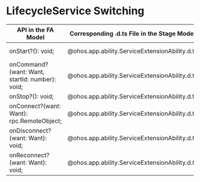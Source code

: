 # LifecycleService Switching


  | API in the FA Model| Corresponding .d.ts File in the Stage Model| Corresponding API in the Stage Model| 
| -------- | -------- | -------- |
| onStart?(): void; | \@ohos.app.ability.ServiceExtensionAbility.d.ts | [onCreate(want: Want): void;](../reference/apis-ability-kit/js-apis-app-ability-serviceExtensionAbility-sys.md#serviceextensionabilityoncreate) |
| onCommand?(want: Want, startId: number): void; | \@ohos.app.ability.ServiceExtensionAbility.d.ts | [onRequest(want: Want, startId: number): void;](../reference/apis-ability-kit/js-apis-app-ability-serviceExtensionAbility-sys.md#serviceextensionabilityonrequest) |  |
| onStop?(): void; | \@ohos.app.ability.ServiceExtensionAbility.d.ts | [onDestroy(): void;](../reference/apis-ability-kit/js-apis-app-ability-serviceExtensionAbility-sys.md#serviceextensionabilityondestroy) |  |
| onConnect?(want: Want): rpc.RemoteObject; | \@ohos.app.ability.ServiceExtensionAbility.d.ts | [onConnect(want: Want): rpc.RemoteObject;](../reference/apis-ability-kit/js-apis-app-ability-serviceExtensionAbility-sys.md#serviceextensionabilityonconnect) |  |
| onDisconnect?(want: Want): void; | \@ohos.app.ability.ServiceExtensionAbility.d.ts | [onDisconnect(want: Want): void;](../reference/apis-ability-kit/js-apis-app-ability-serviceExtensionAbility-sys.md#serviceextensionabilityondisconnect) |  |
| onReconnect?(want: Want): void; | \@ohos.app.ability.ServiceExtensionAbility.d.ts | [onReconnect(want: Want): void;](../reference/apis-ability-kit/js-apis-app-ability-serviceExtensionAbility-sys.md#serviceextensionabilityonreconnect) |  |
